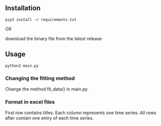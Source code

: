 ## Installation

`pip3 install -r requirements.txt`

OR

download the binary file from the latest release


## Usage
`python3 main.py`

### Changing the fitting method

Change the method fit_data() in main.py.

### Format in excel files

First row contains titles. Each column represents one time series.
All rows after contain one entry of each time series.


